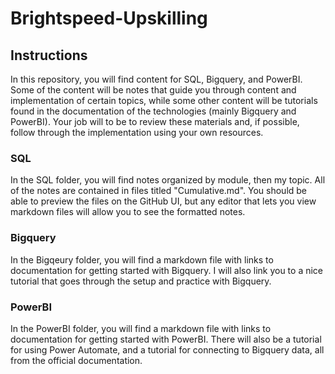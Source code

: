 # Brightspeed-Upskilling

## Instructions

In this repository, you will find content for SQL, Bigquery, and PowerBI. Some of the content will be notes that guide you through content and implementation of certain topics, while some other content will be tutorials found in the documentation of the technologies (mainly Bigquery and PowerBI). Your job will to be to review these materials and, if possible, follow through the implementation using your own resources.

### SQL

In the SQL folder, you will find notes organized by module, then my topic. All of the notes are contained in files titled "Cumulative.md". You should be able to preview the files on the GitHub UI, but any editor that lets you view markdown files will allow you to see the formatted notes.

### Bigquery

In the Bigqeury folder, you will find a markdown file with links to documentation for getting started with Bigquery. I will also link you to a nice tutorial that goes through the setup and practice with Bigquery.

### PowerBI

In the PowerBI folder, you will find a markdown file with links to documentation for getting started with PowerBI. There will also be a tutorial for using Power Automate, and a tutorial for connecting to Bigquery data, all from the official documentation.
